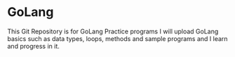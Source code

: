 # GoLang
This Git Repository is for GoLang Practice programs
I will upload GoLang basics such as data types, loops, methods and sample programs and I learn and progress in it.
